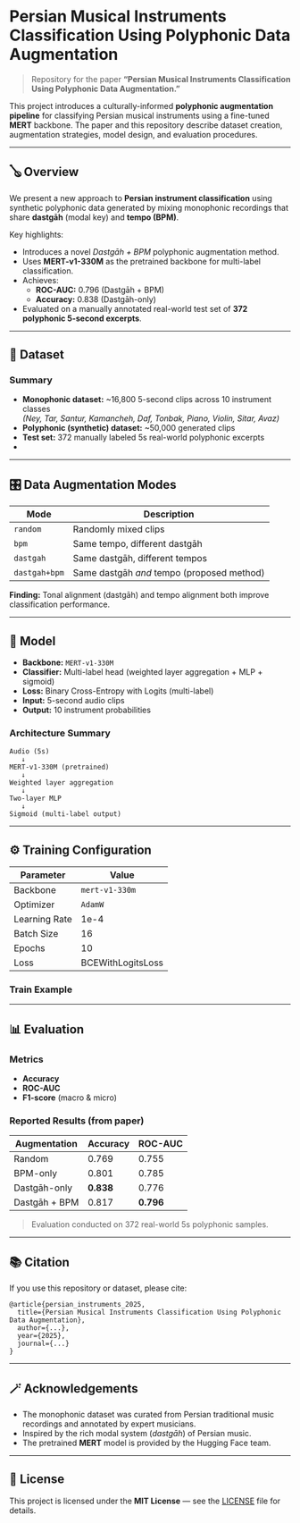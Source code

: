 # Persian Musical Instruments Classification Using Polyphonic Data Augmentation

> Repository for the paper **“Persian Musical Instruments Classification Using Polyphonic Data Augmentation.”**

This project introduces a culturally-informed **polyphonic augmentation pipeline** for classifying Persian musical instruments using a fine-tuned **MERT** backbone. The paper and this repository describe dataset creation, augmentation strategies, model design, and evaluation procedures.

---

## 🪕 Overview

We present a new approach to **Persian instrument classification** using synthetic polyphonic data generated by mixing monophonic recordings that share **dastgāh** (modal key) and **tempo (BPM)**.

Key highlights:

- Introduces a novel *Dastgāh + BPM* polyphonic augmentation method.
- Uses **MERT-v1-330M** as the pretrained backbone for multi-label classification.
- Achieves:
  - **ROC-AUC:** 0.796 (Dastgāh + BPM)
  - **Accuracy:** 0.838 (Dastgāh-only)
- Evaluated on a manually annotated real-world test set of **372 polyphonic 5-second excerpts**.

---

## 🎼 Dataset

### Summary

- **Monophonic dataset:** ~16,800 5-second clips across 10 instrument classes  
  *(Ney, Tar, Santur, Kamancheh, Daf, Tonbak, Piano, Violin, Sitar, Avaz)*  
- **Polyphonic (synthetic) dataset:** ~50,000 generated clips  
- **Test set:** 372 manually labeled 5s real-world polyphonic excerpts
- 
---

## 🎛️ Data Augmentation Modes

| Mode | Description |
|------|--------------|
| `random` | Randomly mixed clips |
| `bpm` | Same tempo, different dastgāh |
| `dastgah` | Same dastgāh, different tempos |
| `dastgah+bpm` | Same dastgāh *and* tempo (proposed method) |

**Finding:** Tonal alignment (dastgāh) and tempo alignment both improve classification performance.

---

## 🧠 Model

- **Backbone:** `MERT-v1-330M`
- **Classifier:** Multi-label head (weighted layer aggregation + MLP + sigmoid)
- **Loss:** Binary Cross-Entropy with Logits (multi-label)
- **Input:** 5-second audio clips
- **Output:** 10 instrument probabilities

### Architecture Summary

```text
Audio (5s)
   ↓
MERT-v1-330M (pretrained)
   ↓
Weighted layer aggregation
   ↓
Two-layer MLP
   ↓
Sigmoid (multi-label output)
```

---

## ⚙️ Training Configuration

| Parameter | Value |
|------------|--------|
| Backbone | `mert-v1-330m` |
| Optimizer | `AdamW` |
| Learning Rate | 1e-4 |
| Batch Size | 16 |
| Epochs | 10 |
| Loss | BCEWithLogitsLoss |

### Train Example


---

## 📊 Evaluation

### Metrics
- **Accuracy**
- **ROC-AUC**
- **F1-score** (macro & micro)

### Reported Results (from paper)

| Augmentation | Accuracy | ROC-AUC |
|---------------|-----------|----------|
| Random | 0.769 | 0.755 |
| BPM-only | 0.801 | 0.785 |
| Dastgāh-only | **0.838** | 0.776 |
| Dastgāh + BPM | 0.817 | **0.796** |

> Evaluation conducted on 372 real-world 5s polyphonic samples.

---

## 📚 Citation

If you use this repository or dataset, please cite:

```
@article{persian_instruments_2025,
  title={Persian Musical Instruments Classification Using Polyphonic Data Augmentation},
  author={...},
  year={2025},
  journal={...}
}
```

---

## 🪄 Acknowledgements

- The monophonic dataset was curated from Persian traditional music recordings and annotated by expert musicians.
- Inspired by the rich modal system (*dastgāh*) of Persian music.
- The pretrained **MERT** model is provided by the Hugging Face team.

---

## 📜 License

This project is licensed under the **MIT License** — see the [LICENSE](./LICENSE) file for details.

